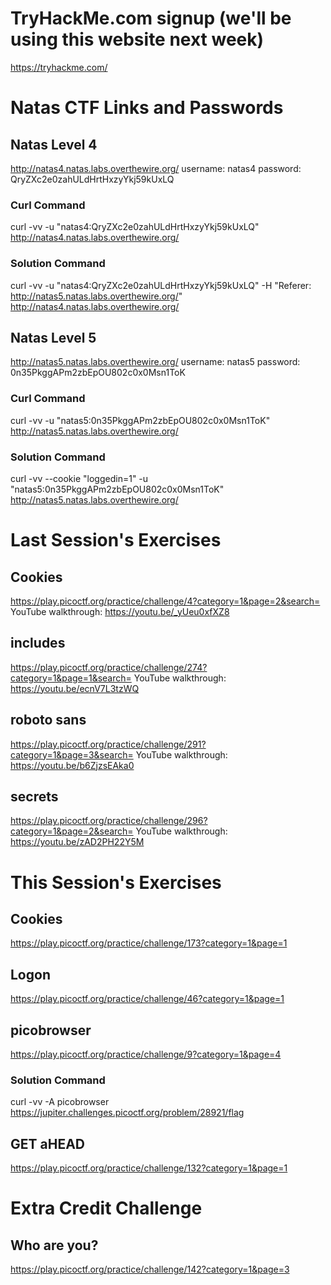 # TryHackMe.com signup (we'll be using this website next week)
https://tryhackme.com/
# Natas CTF Links and Passwords
## Natas Level 4
http://natas4.natas.labs.overthewire.org/
username: natas4
password: QryZXc2e0zahULdHrtHxzyYkj59kUxLQ
### Curl Command
curl -vv -u "natas4:QryZXc2e0zahULdHrtHxzyYkj59kUxLQ" http://natas4.natas.labs.overthewire.org/
### Solution Command
curl -vv -u "natas4:QryZXc2e0zahULdHrtHxzyYkj59kUxLQ" -H "Referer: http://natas5.natas.labs.overthewire.org/" http://natas4.natas.labs.overthewire.org/
## Natas Level 5
http://natas5.natas.labs.overthewire.org/
username: natas5
password: 0n35PkggAPm2zbEpOU802c0x0Msn1ToK
### Curl Command
curl -vv -u "natas5:0n35PkggAPm2zbEpOU802c0x0Msn1ToK" http://natas5.natas.labs.overthewire.org/
### Solution Command
curl -vv --cookie "loggedin=1" -u "natas5:0n35PkggAPm2zbEpOU802c0x0Msn1ToK" http://natas5.natas.labs.overthewire.org/

# Last Session's Exercises
## Cookies
https://play.picoctf.org/practice/challenge/4?category=1&page=2&search=
YouTube walkthrough:
https://youtu.be/_yUeu0xfXZ8

## includes
https://play.picoctf.org/practice/challenge/274?category=1&page=1&search=
YouTube walkthrough:
https://youtu.be/ecnV7L3tzWQ

## roboto sans
https://play.picoctf.org/practice/challenge/291?category=1&page=3&search=
YouTube walkthrough:
https://youtu.be/b6ZjzsEAka0

## secrets
https://play.picoctf.org/practice/challenge/296?category=1&page=2&search=
YouTube walkthrough:
https://youtu.be/zAD2PH22Y5M

# This Session's Exercises
## Cookies
https://play.picoctf.org/practice/challenge/173?category=1&page=1

## Logon
https://play.picoctf.org/practice/challenge/46?category=1&page=1

## picobrowser
https://play.picoctf.org/practice/challenge/9?category=1&page=4
### Solution Command
curl -vv -A picobrowser https://jupiter.challenges.picoctf.org/problem/28921/flag
## GET aHEAD
https://play.picoctf.org/practice/challenge/132?category=1&page=1

# Extra Credit Challenge
## Who are you?
https://play.picoctf.org/practice/challenge/142?category=1&page=3

